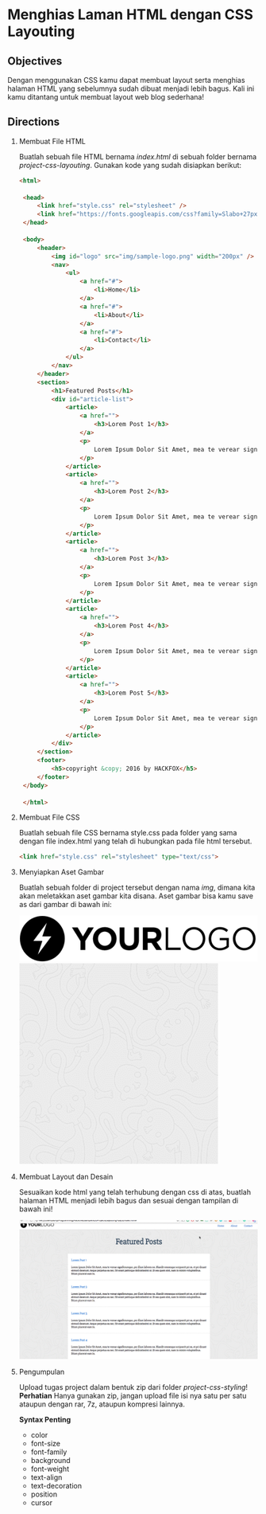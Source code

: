 # Menghias Laman HTML dengan CSS Layouting

## Objectives

Dengan menggunakan CSS kamu dapat membuat layout serta menghias halaman HTML yang sebelumnya sudah dibuat menjadi lebih bagus. Kali ini kamu ditantang untuk membuat layout web blog sederhana!

## Directions

1. Membuat File HTML

   Buatlah sebuah file HTML bernama _index.html_ di sebuah folder bernama _project-css-layouting_. Gunakan kode yang sudah disiapkan berikut:   

   ``` HTML
   <html>

    <head>
        <link href="style.css" rel="stylesheet" />
        <link href="https://fonts.googleapis.com/css?family=Slabo+27px" rel="stylesheet">
    </head>

    <body>
        <header>
            <img id="logo" src="img/sample-logo.png" width="200px" />
            <nav>
                <ul>
                    <a href="#">
                        <li>Home</li>
                    </a>
                    <a href="#">
                        <li>About</li>
                    </a>
                    <a href="#">
                        <li>Contact</li>
                    </a>
                </ul>
            </nav>
        </header>
        <section>
            <h1>Featured Posts</h1>
            <div id="article-list">
                <article>
                    <a href="">
                        <h3>Lorem Post 1</h3>
                    </a>
                    <p>
                        Lorem Ipsum Dolor Sit Amet, mea te verear signiferumque, per illum labores ne. Blandit omnesque scripserit pri ex, et pri dicant eirmod deserunt. Aeque perpetua ea nec. Sit erant patrioque delicatissimi ut. Et sea quem sint, nam in minim voluptatibus. Etiam placerat eam in.
                    </p>
                </article>
                <article>
                    <a href="">
                        <h3>Lorem Post 2</h3>
                    </a>
                    <p>
                        Lorem Ipsum Dolor Sit Amet, mea te verear signiferumque, per illum labores ne. Blandit omnesque scripserit pri ex, et pri dicant eirmod deserunt. Aeque perpetua ea nec. Sit erant patrioque delicatissimi ut. Et sea quem sint, nam in minim voluptatibus. Etiam placerat eam in.
                    </p>
                </article>
                <article>
                    <a href="">
                        <h3>Lorem Post 3</h3>
                    </a>
                    <p>
                        Lorem Ipsum Dolor Sit Amet, mea te verear signiferumque, per illum labores ne. Blandit omnesque scripserit pri ex, et pri dicant eirmod deserunt. Aeque perpetua ea nec. Sit erant patrioque delicatissimi ut. Et sea quem sint, nam in minim voluptatibus. Etiam placerat eam in.
                    </p>
                </article>
                <article>
                    <a href="">
                        <h3>Lorem Post 4</h3>
                    </a>
                    <p>
                        Lorem Ipsum Dolor Sit Amet, mea te verear signiferumque, per illum labores ne. Blandit omnesque scripserit pri ex, et pri dicant eirmod deserunt. Aeque perpetua ea nec. Sit erant patrioque delicatissimi ut. Et sea quem sint, nam in minim voluptatibus. Etiam placerat eam in.
                    </p>
                </article>
                <article>
                    <a href="">
                        <h3>Lorem Post 5</h3>
                    </a>
                    <p>
                        Lorem Ipsum Dolor Sit Amet, mea te verear signiferumque, per illum labores ne. Blandit omnesque scripserit pri ex, et pri dicant eirmod deserunt. Aeque perpetua ea nec. Sit erant patrioque delicatissimi ut. Et sea quem sint, nam in minim voluptatibus. Etiam placerat eam in.
                    </p>
                </article>
            </div>
        </section>
        <footer>
            <h5>copyright &copy; 2016 by HACKFOX</h5>
        </footer>
    </body>

    </html>
   ```

2. Membuat File CSS

   Buatlah sebuah file CSS bernama style.css pada folder yang sama dengan file index.html yang telah di hubungkan pada file html tersebut.

    ``` HTML 
    <link href="style.css" rel="stylesheet" type="text/css"> 
    ```

3. Menyiapkan Aset Gambar

    Buatlah sebuah folder di project tersebut dengan nama _img_, dimana kita akan meletakkan aset gambar kita disana. Aset gambar bisa kamu save as dari gambar di bawah ini:

    ![Anchor CSS](./img/sample-logo.png "Layout 1")
    ![Anchor CSS](./img/sample-pattern.png "Layout 2")

4. Membuat Layout dan Desain

    Sesuaikan kode html yang telah terhubung dengan css di atas, buatlah halaman HTML menjadi lebih bagus dan sesuai dengan tampilan di bawah ini!

    ![Contoh Hasil Akhir CSS Layouting](./img/contoh-css-layouting.gif "Contoh Hasil Akhir CSS Layouting")

5. Pengumpulan

    Upload tugas project dalam bentuk zip dari folder _project-css-styling_! **Perhatian** Hanya gunakan zip, jangan upload file isi nya satu per satu ataupun dengan rar, 7z, ataupun kompresi lainnya.

    **Syntax Penting**

    - color
    - font-size
    - font-family
    - background
    - font-weight
    - text-align
    - text-decoration
    - position
    - cursor
